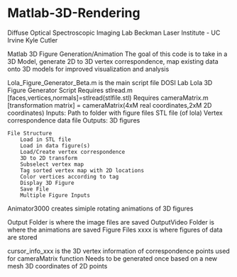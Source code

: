Matlab-3D-Rendering
===================
Diffuse Optical Spectroscopic Imaging Lab
Beckman Laser Institute - UC Irvine
Kyle Cutler

Matlab 3D Figure Generation/Animation
The goal of this code is to take in a 3D Model, generate 2D to 3D vertex correspondence, map existing data onto 3D models
for improved visualization and analysis

Lola_Figure_Generator_Beta.m is the main script file
    DOSI Lab Lola 3D Figure Generator Script
        Requires stlread.m
            [faces,vertices,normals]=stlread(stlfile.stl)
        Requires cameraMatrix.m
            [transformation matrix] = cameraMatrix(4xM real coordinates,2xM
            2D coordinates)
    Inputs:
        Path to folder with figure files
        STL file (of lola)
        Vertex correspondence data file
    Outputs:
        3D figures    

    File Structure
        Load in STL file
        Load in data figure(s)
        Load/Create vertex correspondence
        3D to 2D transform
        Subselect vertex map
        Tag sorted vertex map with 2D locations
        Color vertices according to tag
        Display 3D Figure
        Save File
        Multiple Figure Inputs
        
Animator3000 creates simiple rotating animations of 3D figures

Output Folder is where the image files are saved
OutputVideo Folder is where the animations are saved
Figure Files xxxx is where figures of data are stored

cursor_info_xxx is the 3D vertex information of correspondence points used for cameraMatrix function
  Needs to be generated once based on a new mesh
  3D coordinates of 2D points
